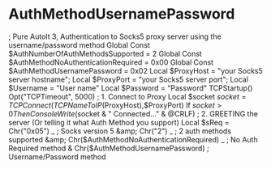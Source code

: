# AuthMethodUsernamePassword
; Pure AutoIt 3, Authentication to Socks5 proxy server using the username/password method  Global Const $AuthNumberOfAuthMethodsSupported = 2 Global Const $AuthMethodNoAuthenticationRequired = 0x00 Global Const $AuthMethodUsernamePassword = 0x02  Local $ProxyHost = "your Socks5 server hostname"; Local $ProxyPort = "your Socks5 server port"; Local $Username = "User name" Local $Password = "Password"  TCPStartup() Opt("TCPTimeout", 5000)  ; 1. Connect to Proxy Local $socket  $socket = TCPConnect(TCPNameToIP($ProxyHost),$ProxyPort) If $socket > 0 Then      ConsoleWrite($socket &amp; " Connected..." &amp; @CRLF)      ; 2. GREETING the server (Or telling it what Auth Method you support)     Local $sReq = Chr("0x05") _                                 ; Socks version 5                 &amp; Chr("2") _                                    ; 2 auth methods supported                 &amp; Chr($AuthMethodNoAuthenticationRequired) _    ; No Auth Required method                 &amp; Chr($AuthMethodUsernamePassword)              ; Username/Password method
